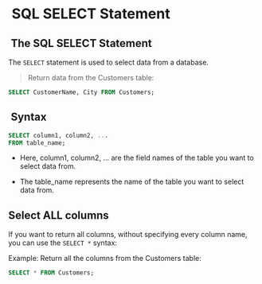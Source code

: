 #  SQL SELECT Statement

##  The SQL SELECT Statement

The `SELECT` statement is used to select data from a database.

> Return data from the Customers table:

```sql
SELECT CustomerName, City FROM Customers;
```

##  Syntax

```sql
SELECT column1, column2, ...
FROM table_name;
```

- Here, column1, column2, ... are the field names of the table
you want to select data from.

- The table_name represents the name of the table you want to
  select data from.

## Select ALL columns

If you want to return all columns, without specifying every column
name, you can use the `SELECT *` syntax:

Example: Return all the columns from the Customers table:

```sql
SELECT * FROM Customers;
```

